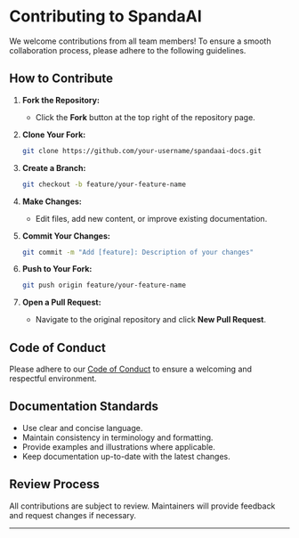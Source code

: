 # Contributing to SpandaAI

We welcome contributions from all team members! To ensure a smooth collaboration process, please adhere to the following guidelines.

## How to Contribute

1. **Fork the Repository:**
   - Click the **Fork** button at the top right of the repository page.

2. **Clone Your Fork:**
   ```bash
   git clone https://github.com/your-username/spandaai-docs.git
   ```

3. **Create a Branch:**
   ```bash
   git checkout -b feature/your-feature-name
   ```

4. **Make Changes:**
   - Edit files, add new content, or improve existing documentation.

5. **Commit Your Changes:**
   ```bash
   git commit -m "Add [feature]: Description of your changes"
   ```

6. **Push to Your Fork:**
   ```bash
   git push origin feature/your-feature-name
   ```

7. **Open a Pull Request:**
   - Navigate to the original repository and click **New Pull Request**.

## Code of Conduct

Please adhere to our [Code of Conduct](./Code_of_Conduct.md) to ensure a welcoming and respectful environment.

## Documentation Standards

- Use clear and concise language.
- Maintain consistency in terminology and formatting.
- Provide examples and illustrations where applicable.
- Keep documentation up-to-date with the latest changes.

## Review Process

All contributions are subject to review. Maintainers will provide feedback and request changes if necessary.

---

